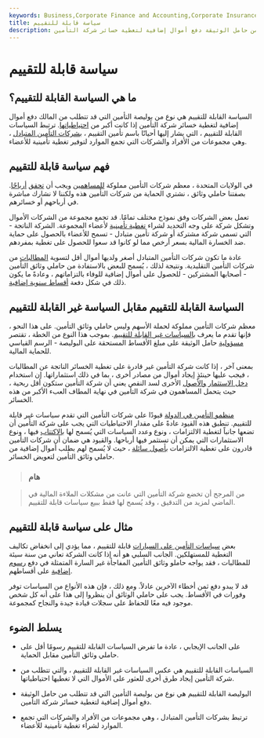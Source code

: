 ```yaml
---
keywords: Business,Corporate Finance and Accounting,Corporate Insurance
title: سياسة قابلة للتقييم
description: السياسة القابلة للتقييم هي نوع من بوليصة التأمين التي قد تتطلب من حامل الوثيقة دفع أموال إضافية لتغطية خسائر شركة التأمين.
---
```


# سياسة قابلة للتقييم
## ما هي السياسة القابلة للتقييم؟

السياسة القابلة للتقييم هي نوع من بوليصة التأمين التي قد تتطلب من المالك دفع أموال إضافية لتغطية خسائر شركة التأمين إذا كانت أكبر من [احتياطياتها](/loss-reserve). ترتبط السياسات القابلة للتقييم ، التي يشار إليها أحيانًا باسم تأمين التقييم ، [بشركات التأمين المتبادل](/mutual-insurance-company) ، وهي مجموعات من الأفراد والشركات التي تجمع الموارد لتوفير تغطية تأمينية للأعضاء.

## فهم سياسة قابلة للتقييم

في الولايات المتحدة ، معظم شركات التأمين مملوكة [للمساهمين](/shareholder) ويجب أن [تحقق](/profit) [أرباحًا](/profit). بصفتنا حاملي وثائق ، نشتري الحماية من شركات التأمين هذه ولكننا لا نشارك مباشرة في أرباحهم أو خسائرهم.

تعمل بعض الشركات وفق نموذج مختلف تمامًا. قد تجمع مجموعة من الشركات الأموال وتشكل شركة على وجه التحديد لشراء [تغطية تأمينية](/insurance-coverage) لأعضاء المجموعة. الشركة الناتجة - التي تسمى شركة مشتركة أو شركة تأمين متبادل - تسمح للأعضاء بالحصول على حماية ضد الخسارة المالية بسعر أرخص مما لو كانوا قد سعوا للحصول على تغطية بمفردهم.

عادة ما تكون شركات التأمين المتبادل أصغر ولديها أموال أقل لتسوية [المطالبات](/insurance_claim) من شركات التأمين التقليدية. ونتيجة لذلك ، يُسمح للبعض بالاستفادة من حاملي وثائق التأمين - أصحابها المشتركين - للحصول على أموال إضافية للوفاء بالتزاماتهم ، وعادةً ما يكون ذلك في شكل دفعة [أقساط سنوية إضافية](/insurance-premium).

## السياسة القابلة للتقييم مقابل السياسة غير القابلة للتقييم

معظم شركات التأمين مملوكة لحملة الأسهم وليس حاملي وثائق التأمين. على هذا النحو ، فإنها تقدم ما يعرف [بالسياسات غير القابلة للتقييم](/nonassessable-policy). بموجب هذا النوع من الخطة ، تقتصر [مسؤولية](/liability) حامل الوثيقة على مبلغ الأقساط المستحقة على البوليصة - الرسم القياسي للحماية المالية.

بمعنى آخر ، إذا كانت شركة التأمين غير قادرة على تغطية الخسائر الناتجة عن المطالبات ، فيجب عليها حينئذٍ إيجاد أموال من مصادر أخرى ، بما في ذلك استثماراتها. إن استخدام [دخل الاستثمار](/investmentincome) [والأصول](/asset) الأخرى لسد النقص يعني أن شركة التأمين ستكون أقل ربحية ، حيث يتحمل المساهمون في شركة التأمين في نهاية المطاف العبء الأكبر من هذه الخسائر.

[منظمو التأمين في الدولة](/nainsurancec) قيودًا على شركات التأمين التي تقدم سياسات غير قابلة للتقييم. تنطبق هذه القيود عادةً على مقدار الاحتياطيات التي يجب على شركة التأمين أن تضعها جانباً لتغطية الالتزامات ، ونوع وعدد السياسات التي يُسمح لها [بالاكتتاب](/underwriting) فيها ، ونوع الاستثمارات التي يمكن أن تستثمر فيها أرباحها. والقيود هي ضمان أن شركات التأمين قادرون على تغطية الالتزامات [بأصول سائلة](/liquidasset) ، حيث لا يُسمح لهم بطلب أموال إضافية من حاملي وثائق التأمين لتعويض الخسائر.

> ### هام

> من المرجح أن تخضع شركة التأمين التي عانت من مشكلات الملاءة المالية في الماضي لمزيد من التدقيق ، وقد يُسمح لها فقط ببيع سياسات قابلة للتقييم.

>

## مثال على سياسة قابلة للتقييم

بعض [سياسات التأمين على السيارات](/auto-insurance) قابلة للتقييم ، مما يؤدي إلى انخفاض تكاليف التغطية للمستهلكين. الجانب السلبي هو أنه إذا كانت الشركة تعاني من سنة سيئة للمطالبات ، فقد يواجه حاملو وثائق التأمين المفاجأة غير السارة المتمثلة في دفع [رسوم إضافية](/surcharge) على أقساطهم.

قد لا يبدو دفع ثمن أخطاء الآخرين عادلاً. ومع ذلك ، فإن هذه الأنواع من السياسات توفر وفورات في الأقساط. يجب على حاملي الوثائق أن ينظروا إلى هذا على أنه كل شخص موجود فيه معًا للحفاظ على سجلات قيادة جيدة والنجاح كمجموعة.

## يسلط الضوء

- على الجانب الإيجابي ، عادة ما تفرض السياسات القابلة للتقييم رسومًا أقل على حاملي وثائق التأمين مقابل الحماية.

- السياسات القابلة للتقييم هي عكس السياسات غير القابلة للتقييم ، والتي تتطلب من شركة التأمين إيجاد طرق أخرى للعثور على الأموال التي لا تغطيها احتياطياتها.

- البوليصة القابلة للتقييم هي نوع من بوليصة التأمين التي قد تتطلب من حامل الوثيقة دفع أموال إضافية لتغطية خسائر شركة التأمين.

- ترتبط بشركات التأمين المتبادل ، وهي مجموعات من الأفراد والشركات التي تجمع الموارد لشراء تغطية تأمينية للأعضاء.

